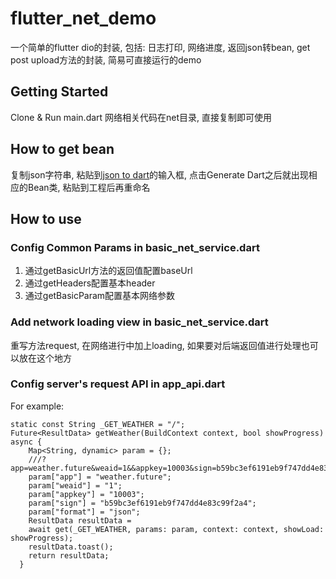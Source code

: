 # flutter_net_demo

一个简单的flutter dio的封装, 包括: 日志打印, 网络进度, 返回json转bean, get post upload方法的封装, 简易可直接运行的demo

## Getting Started

Clone & Run main.dart
网络相关代码在net目录, 直接复制即可使用

## How to get bean

复制json字符串, 粘贴到[json to dart](https://javiercbk.github.io/json_to_dart/)的输入框, 点击Generate Dart之后就出现相应的Bean类, 粘贴到工程后再重命名

## How to use
### Config Common Params in basic_net_service.dart
 1. 通过getBasicUrl方法的返回值配置baseUrl
 2. 通过getHeaders配置基本header
 3. 通过getBasicParam配置基本网络参数

### Add network loading view in basic_net_service.dart
重写方法request, 在网络进行中加上loading, 如果要对后端返回值进行处理也可以放在这个地方

### Config server's request API in app_api.dart
For example:

```
static const String _GET_WEATHER = "/";
Future<ResultData> getWeather(BuildContext context, bool showProgress) async {
    Map<String, dynamic> param = {};
    ///?app=weather.future&weaid=1&&appkey=10003&sign=b59bc3ef6191eb9f747dd4e83c99f2a4&format=json
    param["app"] = "weather.future";
    param["weaid"] = "1";
    param["appkey"] = "10003";
    param["sign"] = "b59bc3ef6191eb9f747dd4e83c99f2a4";
    param["format"] = "json";
    ResultData resultData =
    await get(_GET_WEATHER, params: param, context: context, showLoad: showProgress);
    resultData.toast();
    return resultData;
  }
```
